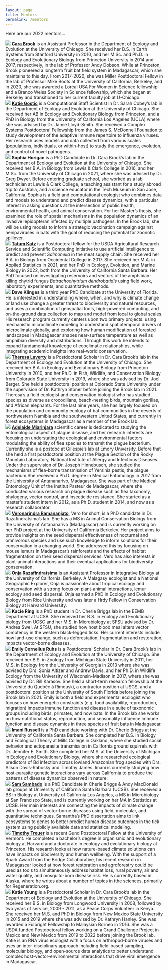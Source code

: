 ```yaml
---
layout: page
title: Mentors
permalink: /mentors
---
```

Here are our 2022 mentors...

<div class="profile-card">
	<img src="/assets/mentors/brook,cara.jpeg" class="rounded float-start img-profile" />
	<strong><a href="https://brooklab.org/">Cara Brook</a></strong> is an Assistant Professor in the Department of Ecology and Evolution at the University of Chicago. She received her B.S. in Earth Systems from Stanford University in 2010, and her M.Sc. and Ph.D. in Ecology and Evolutionary Biology from Princeton University in 2014 and 2017, respectively, in the lab of Professor Andy Dobson. While at Princeton, Brook pioneered a longterm fruit bat field system in Madagascar, which she maintains to this day. From 2017-2020, she was Miller Postdoctoral Fellow in the lab of Professor Mike Boots at the University of California, Berkeley, and in 2020, she was awarded a Loréal USA For Women in Science fellowship and a Branco Weiss Society in Science fellowship, which she began at Berkeley and transitioned to her current faculty job at U-Chicago.
</div>

<div class="profile-card">
	<img src="/assets/mentors/gostic,katie.jpg" class="rounded float-start img-profile" />
	<strong><a href="https://kgostic.github.io">Katie Gostic</a></strong> is a Computational Staff Scientist in Dr. Sarah Cobey’s lab in the Department of Ecology and Evolution at the University of Chicago. She received her AB in Ecology and Evolutionary Biology from Princeton, and a PhD in Biology from the University of California Los Angeles (UCLA) where she was advised by Dr. Jamie Lloyd-Smith. She received a Complex Systems Postdoctoral Fellowship from the James S. McDonnell Founation to study development of the adaptive immune repertoire to influenza viruses. Her research uses models and data collected from various scales (populations, individuals, or within-host) to study the emergence, evolution, and control of novel pathogens.
</div>

<div class="profile-card">
	<img src="/assets/mentors/horigan,sophia.jpeg" class="rounded float-start img-profile" />
	<strong>Sophia Horigan</strong> is a PhD Candidate in Dr. Cara Brook’s lab in the Department of Ecology and Evolution at the University of Chicago. She received her B.A. in Biology from Lewis & Clark College in 2016, and her M.Sc. from the University of Chicago in 2021, where she was advised by Dr. Greg Dwyer. Before entering graduate school, she worked as a lab technician at Lewis & Clark College, a teaching assistant for a study abroad trip to Australia, and a science educator in the Tech Museum in San Jose, California. Sophia is a field and computational ecologist who combines data and models to understand and predict disease dynamics, with a particular interest in asking questions at the intersection of public health, environmental health, and animal conservation. For her Master’s thesis, she examined the role of spatial mechanisms in the population dynamics of an invasive lepidopteran infected by multiple pathogens. In the Brook lab, she will be using models to inform a strategic vaccination campaign against henipaviruses in bats with the goal of reducing the potential for zoonotic spillover.
</div>

<div class="profile-card">
	<img src="/assets/mentors/katz,tatum.jpg" class="rounded float-start img-profile" />
	<strong><a href="https://tatumskatz.weebly.com">Tatum Katz</a></strong> is a Postdoctoral fellow for the USDA Agricultural Research Service and Scientific Computing Initiative to use artificial intelligence to predict and prevent <i>Salmonella</i> in the meat supply chain. She received her B.A. in Biology from Occidental College in 2017. She recieved her M.A. in Applied Statistics in 2021, and her PhD in Ecology, Evolution, and Marine Biology in 2022, both from the University of California Santa Barbara. Her PhD focused on investigating reservoirs and vectors of the amphibian-killing chytrid fungus <i>Batrachochytrium dendrobatidis</i> using field work, laboratory experiments, and quantitative methods.
</div>

<div class="profile-card">
	<img src="/assets/mentors/klinges,david.JPG" class="rounded float-start img-profile" />
	<strong>Dave Klinges</strong> is a third year PhD Candidate at the University of Florida. He is interested in understanding where, when, and why is climate change or land use change a greater threat to biodiversity and natural resources, and uses a combination of geospatial tools, high-powered computing, and on-the-ground data collection to map and model from local to global scales. His research program currently centers upon two primary projects: using mechanistic microclimate modeling to understand spatiotemporal drivers of microclimate globally, and exploring how human modification of forested landscapes in Madagascar shapes near-surface temperature as well as amphibian diversity and distributions. Through this work he intends to expand fundamental knowledge of ecoclimatic relationships, while integrating academic insights into real-world conservation.
</div>

<div class="profile-card">
	<img src="/assets/mentors/laverty,theresa.jpg" class="rounded float-start img-profile" />
	<strong><a href="https://theresalaverty.weebly.com/">Theresa Laverty</a></strong> is a Postdoctoral Scholar in Dr. Cara Brook’s lab in the Department of Ecology and Evolution at the University of Chicago. She received her B.A. in Ecology and Evolutionary Biology from Princeton University in 2010, and her Ph.D. in Fish, Wildlife, and Conservation Biology from Colorado State University in 2019, where she was advised by Dr. Joel Berger. She held a postdoctoral position at Colorado State University under the supervision of Dr. Kathryn Stoner before joining the Brook lab in 2021. Theresa’s a field ecologist and conservation biologist who has studied species as diverse as crocodilians, beach-nesting birds, mountain gorillas, and African elephants. For the last nine years, she has largely focused on the population and community ecology of bat communities in the deserts of northwestern Namibia and the southwestern United States, and currently in forest ecosystems in Madagascar as a member of the Brook lab.
</div>

<div class="profile-card">
	<img src="/assets/mentors/miarinjara,adelaide.jpg" class="rounded float-start img-profile" />
	<strong><a href="https://adelaidemiarinjara.com/">Adelaide Miarinjara</a></strong> scientific career is dedicated to studying the entomological aspect of plague disease, and her research interests are focusing on understating the ecological and environmental factors modulating the ability of flea species to transmit the plague bacterium. Currently she is a postdoc at Gillespie’s lab at Emory University. Before that she held a first postdoctoral position at the Plague Section of the Rocky Mountain Laboratory, National Institute of Allergy and Infectious Diseases. Under the supervision of Dr. Joseph Hinnebusch, she studied the mechanisms of flea-borne transmission of Yersinia pestis, the plague bacterium.She received a Ph.D. degree in Medical Entomology in 2017 from the University of Antananarivo, Madagascar. She was part of the Medical Entomology Unit of the Institut Pasteur de Madagascar, where she conducted various research on plague disease such as flea taxonomy, phylogeny, vector control, and insecticide resistance. She started as a master’s student intern in 2012, as a Ph.D. student in 2014, and now as a  research collaborator.
</div>

<div class="profile-card">
	<img src="/assets/mentors/ramananjato,veronarindra.jpg" class="rounded float-start img-profile" />
	<strong><a href="https://www.razafindratsima.org/lab-members.html">Veronarindra Ramananjato</a></strong>, Vero for short, is a PhD candidate in Dr. Razafindratsima’s lab. She has a MS in Animal Conservation Biology from the University of Antananarivo (Madagascar) and is currently working on her PhD project at the University of California Berkeley. Her project aims to provide insights on the seed dispersal effectiveness of nocturnal and omnivorous species and use such knowledge to inform solutions for their conservation in a changing world. She addressed this by focusing on mouse lemurs in Madagascar’s rainforests and the effects of habitat fragmentation on their seed dispersal services. Vero has also interests in plant-animal interactions and their eventual applications for biodiversity conservation.
</div>

<div class="profile-card">
	<img src="/assets/mentors/razafindratsima,onja.jpg" class="rounded float-start img-profile" />
	<strong><a href="https://www.razafindratsima.org/">Onja Razafindratsima</a></strong> is an Assistant Professor in Integrative Biology at the University of California, Berkeley. A Malagasy ecologist and a National Geographic Explorer, Onja is passionate about tropical ecology and conservation with a strong focus on plant-animal interactions, lemur ecology and seed dispersal. Onja earned a PhD in Ecology and Evolutionary Biology from Rice University and was later a Hrdy Fellow in Conservation Biology at Harvard University.
</div>

<div class="profile-card">
	<img src="/assets/mentors/ring,kacie.jpeg" class="rounded float-start img-profile" />
	<strong>Kacie Ring</strong> is a PhD student in Dr. Cherie Briggs lab in the EEMB Department at UCSB. She received her B.S. in Ecology and  Evolutionary biology from UCSC and her M.S. in Microbiology at SFSU advised by Dr. Andrea Swei. At SFSU, she studied how host blood meal alters vector comptency in the western black-legged ticks. Her current interests include how land-use change, such as deforestation, fragmentation and restoration, impacts vector-borne diseases. 
</div>

<div class="profile-card">
	<img src="/assets/mentors/ruhs,emily.jpg" class="rounded float-start img-profile" />
	<strong>Emily Cornelius Ruhs</strong> is a Postdoctoral Scholar in Dr. Cara Brook’s lab in the Department of Ecology and Evolution at the University of Chicago. She received her B.S. in Zoology from Michigan State University in 2011, her M.S. in Ecology from the University of Georgia in 2013 where she was advised by Drs. Sonia Altizer and Andrew Davis, and her Ph.D. in Wildlife Ecology from the University of Wisconsin-Madison in 2017, where she was advised by Dr. Bill Karasov. She held a short-term research fellowship at the Université du Quebéc à Rimouski, a contractor position at USGS, and a postdoctoral position at the University of South Florida before joining the Brook lab in 2021. Emily is both a field and experimental ecologist who focuses on how energetic constraints (e.g. food availability, reproduction, migration) impacts immune function and disease in a suite of taxonomic groups including birds, primates, and now bats. In the Brook lab she works on how nutritional status, reproduction, and seasonality influence immune function and disease dynamics in three species of fruit bats in Madagascar.
</div>

<div class="profile-card">
	<img src="/assets/mentors/russell,imani.jpg" class="rounded float-start img-profile" />
	<strong>Imani Russell</strong> is a PhD candidate working with Dr. Cherie Briggs at the University of California Santa Barbara. She completed her B.S. in Biology and Ecological Theory at Mills College in Oakland, where she studied social behavior and ectoparasite transmission in California ground squirrels with Dr. Jennifer E. Smith. She completed her M.S. at the University of Michigan in Ecology and Evolutionary Biology, where she researched ecological predictors of Bd infection across lowland Amazonian frog species with Drs. Alison Davis-Rabosky and Timothy James. Imani is currently studying how host-parasite genetic interactions vary across California to produce the patterns of disease dynamics observed in nature.
</div>

<div class="profile-card">
	<img src="/assets/mentors/sambado,sam.jpg" class="rounded float-start img-profile" />
	<strong><a href="https://samsambado.weebly.com/about.html">Sam Sambado</a></strong> is a PhD Candidate in Cherie Briggs & Andy MacDonald lab groups at University of California Santa Barbara (UCSB). She received a BS in Biology at University of California Los Angeles, a MS in Microbiology at San Francisco State, and is currently working on her MA in Statistics at UCSB. Her main interests are connecting the impacts of climate change with the spread of vector-borne diseases using field, molecular, and quantitative techniques. Samantha’s PhD dissertation aims to link ecosystems to genes to better predict human disease outcomes in the tick system using publicly available data and statistical modeling.
</div>

<div class="profile-card">
	<img src="/assets/mentors/treuer,timothy.jpg" class="rounded float-start img-profile" />
	<strong><a href="http://www.timothytreuer.com">Timothy Treuer</a></strong> is a recent Gund Postdoctoral Fellow at the University of Vermont. He completed a bachelor’s degree in organismic and evolutionary biology at Harvard and a doctorate in ecology and evolutionary biology at Princeton. His research looks at how nature-based climate solutions can have impacts on biodiversity and human wellbeing. With the support of a Spark Award from the Bridge Collaborative, his recent research in Madagascar looked at how forest restoration and agroforestry could be used as tools to simultaneously address habitat loss, rural poverty, air and water quality, and mosquito-born disease risk. He is currently based in Alaska, where he writes about a number of topics in tthe sciences, primarily for Regeneration.org.
</div>

<div class="profile-card">
	<img src="/assets/mentors/young,katie.jpg" class="rounded float-start img-profile" />
	<strong>Katie Young</strong> is a Postdoctoral Scholar in Dr. Cara Brook’s lab in the Department of Ecology and Evolution at the University of Chicago. She received her B.S. in Biology from Longwood University in 2008, followed by two years of service, 2009 - 2011, as a Peace Corps Volunteer in Kenya. She received her M.S. and PhD in Biology from New Mexico State University in 2015 and 2019 where she was advised by Dr. Kathryn Hanley. She was awarded a Fulbright Fellowship to Malaysian Borneo in 2016. She was a USDA funded Postdoctoral fellow working on a Grand Challenge Project in Mexico and New Mexico from 2019 to 2022 before joining the Brook lab. Katie is an RNA virus ecologist with a focus on arthropod-borne viruses and uses an inter-disciplinary approach including field-based sampling, molecular biology, and open-source data analytics to better understand complex host-vector-environmental interactions that drive viral emergence in Madagascar.
</div>
